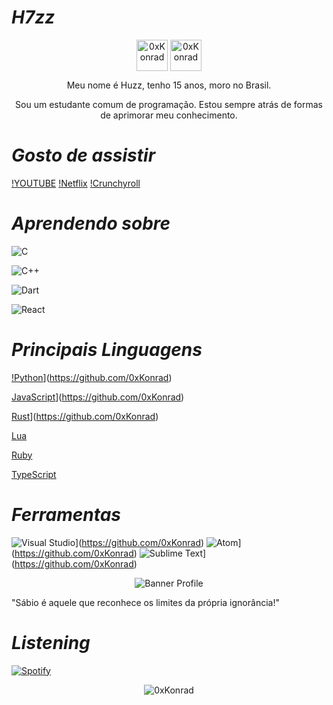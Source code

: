 #                                                                    *H7zz*

<p align="center">
<a href="https://twitter.com/0xKonradRose" target="blank"><img align="center" src="https://media.discordapp.net/attachments/768926761844211753/790973393423171674/580b57fcd9996e24bc43c53e.png?width=389&height=389" alt="0xKonrad" height="50" width="50" /></a>
<a href="https://instagram.com/m.s.swindler" target="blank"><img align="center" src="https://media.discordapp.net/attachments/768926761844211753/790985149457629254/unnamed_2.png?width=307&height=307" alt="0xKonrad" height="50" width="50"</a>
</a>     
</p>

<p align="center">Meu nome é Huzz, tenho 15 anos, moro no Brasil. 
</p>

<p align="center">Sou um estudante comum de programação. Estou sempre atrás de formas de aprimorar meu conhecimento.
</p>


#                                                                    *Gosto de assistir*

 [!YOUTUBE](https://img.shields.io/badge/YouTube-FF0000?style=for-the-badge&logo=youtube&logoColor=white)
 [!Netflix](https://img.shields.io/badge/Netflix-E50914?style=for-the-badge&logo=netflix&logoColor=white)
 [!Crunchyroll](https://img.shields.io/badge/Crunchyroll-F47521?style=for-the-badge&logo=crunchyroll&logoColor=white)

#                                                                    *Aprendendo sobre*

 ![C](https://img.shields.io/badge/C-00599C?style=for-the-badge&logo=c&logoColor=white)
 
 ![C++](https://img.shields.io/badge/C%2B%2B-00599C?style=for-the-badge&logo=c%2B%2B&logoColor=white)

 ![Dart](https://img.shields.io/badge/Dart-0175C2?style=for-the-badge&logo=dart&logoColor=white)
 
 ![React](https://img.shields.io/badge/React-20232A?style=for-the-badge&logo=react&logoColor=61DAFB)
#                                                                    *Principais Linguagens*

 [!Python](https://img.shields.io/badge/python%20-%2314354C.svg?&style=for-the-badge&logo=python&logoColor=white)](https://github.com/0xKonrad)
 
 [JavaScript](https://img.shields.io/badge/javascript%20-%23323330.svg?&style=for-the-badge&logo=javascript&logoColor=%23F7DF1E)](https://github.com/0xKonrad)

 [Rust](https://img.shields.io/badge/rust%20-%2314354C.svg?&style=for-the-badge&logo=rust&logoColor=white)](https://github.com/0xKonrad)
 
 [Lua](https://img.shields.io/badge/Lua-2C2D72?style=for-the-badge&logo=lua&logoColor=white)
 
 [Ruby](https://img.shields.io/badge/Ruby-CC342D?style=for-the-badge&logo=ruby&logoColor=white)

 [TypeScript](https://img.shields.io/badge/TypeScript-007ACC?style=for-the-badge&logo=typescript&logoColor=white)

#                                                                      *Ferramentas*

![Visual Studio](https://img.shields.io/badge/-007ACC?style=flat&logo=Visual-Studio-Code&logoColor=white&link=https://github.com/0xKonrad "Visual Studio")](https://github.com/0xKonrad)
![Atom](https://img.shields.io/badge/-007ACC?style=flat&logo=Atom&logoColor=white&link=https://github.com/0xKonrad "Atom")](https://github.com/0xKonrad)
![Sublime Text](https://img.shields.io/badge/-007ACC?style=flat&logo=Sublime-Text&logoColor=white&link=https://github.com/0xKonrad "Sublime Text")](https://github.com/0xKonrad)

<p align="center"><img src="https://cdn.discordapp.com/attachments/768926761844211753/791262296017862716/konradbanner.jpg" alt="Banner Profile"/></p>

"Sábio é aquele que reconhece os limites da própria ignorância!" 
<p align="left">

#                                                                    *Listening*

[![Spotify](https://now-playing-codestackr.vercel.app/api/spotify-playing)](https://open.spotify.com/user/tj80gwbjn63j8r5ph3zrzn8hc)

<p align="center"><img src="https://github-readme-stats.vercel.app/api?username=0xKonrad&theme=graywhite&show_icons=true" alt="0xKonrad"/></p>

